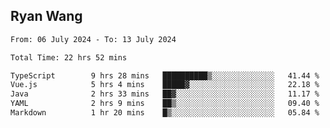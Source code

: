 ## Ryan Wang

<!--START_SECTION:waka-->

```txt
From: 06 July 2024 - To: 13 July 2024

Total Time: 22 hrs 52 mins

TypeScript        9 hrs 28 mins   ██████████▒░░░░░░░░░░░░░░   41.44 %
Vue.js            5 hrs 4 mins    █████▓░░░░░░░░░░░░░░░░░░░   22.18 %
Java              2 hrs 33 mins   ██▓░░░░░░░░░░░░░░░░░░░░░░   11.17 %
YAML              2 hrs 9 mins    ██▒░░░░░░░░░░░░░░░░░░░░░░   09.40 %
Markdown          1 hr 20 mins    █▒░░░░░░░░░░░░░░░░░░░░░░░   05.84 %
```

<!--END_SECTION:waka-->
